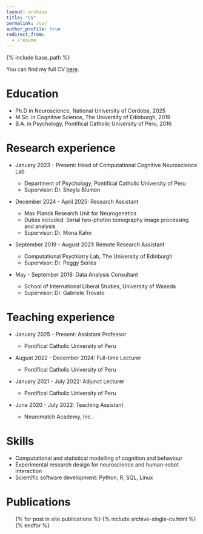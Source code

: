 ```yaml
---
layout: archive
title: "CV"
permalink: /cv/
author_profile: true
redirect_from:
  - /resume
---
```


{% include base_path %}

You can find my full CV [here](/files/CV_Academic.pdf).

Education
======
* Ph.D in Neuroscience, National University of Cordoba, 2025
* M.Sc. in Cognitive Science, The University of Edinburgh, 2019
* B.A. in Psychology, Pontifical Catholic University of Peru, 2016


Research experience
======
* January 2023 - Present: Head of Computational Cognitive Neuroscience Lab
  * Department of Psychology, Pontifical Catholic University of Peru
  * Supervisor: Dr. Sheyla Blumen

* December 2024 - April 2025: Research Assistant
  * Max Planck Research Unit for Neurogenetics
  * Duties included: Serial two-photon tomography image processing and analysis
  * Supervisor: Dr. Mona Kahn

* September 2019 - August 2021: Remote Research Assistant
  * Computational Psychiatry Lab, The University of Edinburgh
  * Supervisor: Dr. Peggy Seriès

* May - September 2018: Data Analysis Consultant
  * School of International Liberal Studies, University of Waseda
  * Supervisor: Dr. Gabriele Trovato


Teaching experience
======
* January 2025 - Present: Assistant Professor
  * Pontifical Catholic University of Peru

* August 2022 - December 2024: Full-time Lecturer
  * Pontifical Catholic University of Peru

* January 2021 - July 2022: Adjunct Lecturer
  * Pontifical Catholic University of Peru

* June 2020 - July 2022: Teaching Assistant
  * Neuromatch Academy, Inc.


Skills
======
* Computational and statistical modelling of cognition and behaviour
* Experimental research design for neuroscience and human-robot interaction
* Scientific software development: Python, R, SQL, Linux


Publications
======
  <ul>{% for post in site.publications %}
    {% include archive-single-cv.html %}
  {% endfor %}</ul>
  
